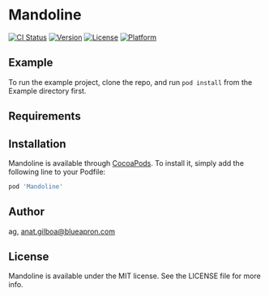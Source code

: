 # Mandoline

[![CI Status](http://img.shields.io/travis/ag/Mandoline.svg?style=flat)](https://travis-ci.org/ag/Mandoline)
[![Version](https://img.shields.io/cocoapods/v/Mandoline.svg?style=flat)](http://cocoapods.org/pods/Mandoline)
[![License](https://img.shields.io/cocoapods/l/Mandoline.svg?style=flat)](http://cocoapods.org/pods/Mandoline)
[![Platform](https://img.shields.io/cocoapods/p/Mandoline.svg?style=flat)](http://cocoapods.org/pods/Mandoline)

## Example

To run the example project, clone the repo, and run `pod install` from the Example directory first.

## Requirements

## Installation

Mandoline is available through [CocoaPods](http://cocoapods.org). To install
it, simply add the following line to your Podfile:

```ruby
pod 'Mandoline'
```

## Author

ag, anat.gilboa@blueapron.com

## License

Mandoline is available under the MIT license. See the LICENSE file for more info.
